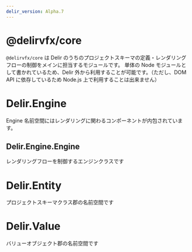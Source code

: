 ```yaml
---
delir_version: Alpha.7
---
```


# @delirvfx/core

`@delirvfx/core` は Delir のうちのプロジェクトスキーマの定義・レンダリングフローの制御をメインに担当するモジュールです。
単体の Node モジュールとして書かれているため、Delir 外から利用することが可能です。（ただし、DOM API に依存しているため Node.js 上で利用することは出来ません）

# Delir.Engine

Engine 名前空間にはレンダリングに関わるコンポーネントが内包されています。

## Delir.Engine.Engine

レンダリングフローを制御するエンジンクラスです

# Delir.Entity

プロジェクトスキーマクラス郡の名前空間です

# Delir.Value

バリューオブジェクト郡の名前空間です
